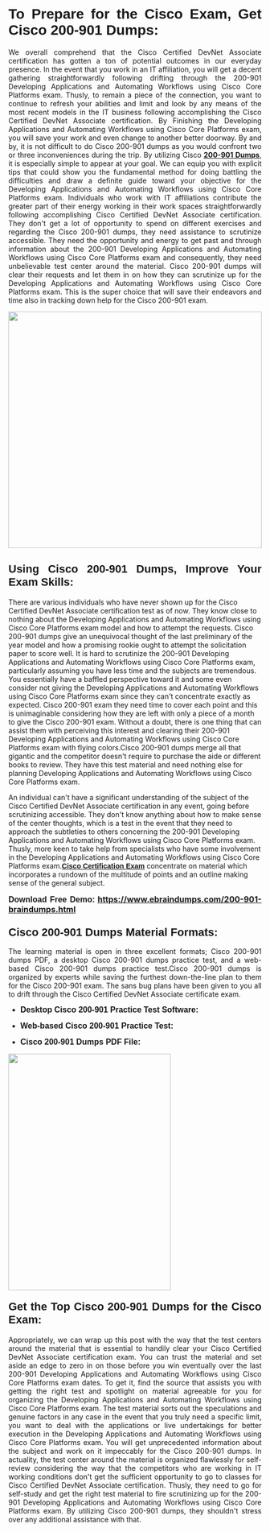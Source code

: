 <h1 dir="ltr" style="text-align: justify;"><strong><span style="font-family:Verdana,Geneva,sans-serif;">To Prepare for the Cisco Exam, Get Cisco 200-901 Dumps:</span></strong></h1>

<p dir="ltr" style="text-align: justify;">We overall comprehend that the Cisco Certified DevNet Associate certification has gotten a ton of potential outcomes in our everyday presence. In the event that you work in an IT affiliation, you will get a decent gathering straightforwardly following drifting through the 200-901 Developing Applications and Automating Workflows using Cisco Core Platforms exam. Thusly, to remain a piece of the connection, you want to continue to refresh your abilities and limit and look by any means of the most recent models in the IT business following accomplishing the Cisco Certified DevNet Associate certification. By Finishing the Developing Applications and Automating Workflows using Cisco Core Platforms exam, you will save your work and even change to another better doorway. By and by, it is not difficult to do Cisco 200-901 dumps as you would confront two or three inconveniences during the trip. By utilizing Cisco <a href="https://www.ebraindumps.com/200-901-braindumps.html" target="_self"><strong>200-901 Dumps</strong></a>, it is especially simple to appear at your goal. We can equip you with explicit tips that could show you the fundamental method for doing battling the difficulties and draw a definite guide toward your objective for the Developing Applications and Automating Workflows using Cisco Core Platforms exam. Individuals who work with IT affiliations contribute the greater part of their energy working in their work spaces straightforwardly following accomplishing Cisco Certified DevNet Associate certification. They don't get a lot of opportunity to spend on different exercises and regarding the Cisco 200-901 dumps, they need assistance to scrutinize accessible. They need the opportunity and energy to get past and through information about the 200-901 Developing Applications and Automating Workflows using Cisco Core Platforms exam and consequently, they need unbelievable test center around the material. Cisco 200-901 dumps will clear their requests and let them in on how they can scrutinize up for the Developing Applications and Automating Workflows using Cisco Core Platforms exam. This is the super choice that will save their endeavors and time also in tracking down help for the Cisco 200-901 exam.</p>

<p dir="ltr" style="text-align: justify;"><a href="https://www.ebraindumps.com/200-901-braindumps.html" target="_self"><img alt="" src="https://lh3.googleusercontent.com/pw/AMWts8Aj3tb-wF0OMpw147T1Bg9eAAj9fKo6ifFWMDCc6oU3qtU3KEqtRsEM2KRmm3UaDWRNIl4uKsuW21qaZWMz89XK1ad3jQX9oZiQAoJqInwJqRGpkLNoXMJEdtJjmgXii-lFlTr95P8IcS6Zx1e4FG44=w1098-h617-no?authuser=4" style="width: 100%; height: 470px;" /></a></p>

<h2 dir="ltr" style="text-align: justify;"><span style="font-size:22px;"><span style="font-family:Verdana,Geneva,sans-serif;"><strong>Using Cisco 200-901 Dumps, Improve Your Exam Skills:</strong></span></span></h2>

<p>There are various individuals who have never shown up for the Cisco Certified DevNet Associate certification test as of now. They know close to nothing about the Developing Applications and Automating Workflows using Cisco Core Platforms exam model and how to attempt the requests. Cisco 200-901 dumps give an unequivocal thought of the last preliminary of the year model and how a promising rookie ought to attempt the solicitation paper to score well. It is hard to scrutinize the 200-901 Developing Applications and Automating Workflows using Cisco Core Platforms exam, particularly assuming you have less time and the subjects are tremendous. You essentially have a baffled perspective toward it and some even consider not giving the Developing Applications and Automating Workflows using Cisco Core Platforms exam since they can't concentrate exactly as expected. Cisco 200-901 exam they need time to cover each point and this is unimaginable considering how they are left with only a piece of a month to give the Cisco 200-901 exam. Without a doubt, there is one thing that can assist them with perceiving this interest and clearing their 200-901 Developing Applications and Automating Workflows using Cisco Core Platforms exam with flying colors.Cisco 200-901 dumps merge all that gigantic and the competitor doesn't require to purchase the aide or different books to review. They have this test material and need nothing else for planning Developing Applications and Automating Workflows using Cisco Core Platforms exam.</p>

<p>An individual can't have a significant understanding of the subject of the Cisco Certified DevNet Associate certification in any event, going before scrutinizing accessible. They don't know anything about how to make sense of the center thoughts, which is a test in the event that they need to approach the subtleties to others concerning the 200-901 Developing Applications and Automating Workflows using Cisco Core Platforms exam. Thusly, more keen to take help from specialists who have some involvement in the Developing Applications and Automating Workflows using Cisco Core Platforms exam.<a href="https://www.ebraindumps.com/cisco-certified-devnet-associate-dumps.html" target="_self"><span style="font-family:Verdana,Geneva,sans-serif;"><strong>Cisco Certification Exam</strong></span></a> concentrate on material which incorporates a rundown of the multitude of points and an outline making sense of the general subject.</p>

<p dir="ltr" style="text-align: justify;"><span style="font-size:16px;"><strong><span style="font-family:Verdana,Geneva,sans-serif;">Download Free Demo:</span> <a href="https://www.ebraindumps.com/200-901-braindumps.html">https://www.ebraindumps.com/200-901-braindumps.html</a></strong></span></p>

<h3 dir="ltr" style="text-align: justify;"><span style="font-size:22px;"><span style="font-family:Verdana,Geneva,sans-serif;"><strong>Cisco 200-901 Dumps Material Formats:</strong></span></span></h3>

<p dir="ltr" style="text-align: justify;">The learning material is open in three excellent formats; Cisco 200-901 dumps PDF, a desktop Cisco 200-901 dumps practice test, and a web-based Cisco 200-901 dumps practice test.Cisco 200-901 dumps is organized by experts while saving the furthest down-the-line plan to them for the Cisco 200-901 exam. The sans bug plans have been given to you all to drift through the Cisco Certified DevNet Associate certificate exam.</p>

<ul dir="ltr">
	<li style="text-align: justify;"><span style="font-size:16px;"><span style="font-family:Verdana,Geneva,sans-serif;"><b>Desktop Cisco 200-901 Practice Test Software: </b></span></span></li>
	<li>
	<p style="text-align: justify;"><span style="font-size:16px;"><span style="font-family:Verdana,Geneva,sans-serif;"><b id="docs-internal-guid-44b45a43-7fff-2325-b530-fbb6de77fdb4">Web-based Cisco 200-901 Practice Test:</b></span></span></p>
	</li>
	<li role="presentation" style="text-align: justify;"><span style="font-size:16px;"><span style="font-family:Verdana,Geneva,sans-serif;"><b id="docs-internal-guid-44b45a43-7fff-2325-b530-fbb6de77fdb4">Cisco 200-901 Dumps PDF File:</b> </span></span></li>
</ul>

<p dir="ltr" style="text-align: justify;"><a href="https://www.ebraindumps.com/200-901-braindumps.html" target="_self"><img alt="" src="https://lh3.googleusercontent.com/pw/AMWts8Cm0-aiB9xC_FPL6GMf_gRc8bGJDkUG0gzD_GNwF--xl3UqafByTFN8nh78SU7aGuHZFgFzPFfPw8DPYtpQLPn5Yzy7__RrfyR3tcnJW6pSf-MMu652cZxPK9fQfq2DRLK-vEhbQGsNVpaasFd-xlwx=w1179-h617-no?authuser=4" style="width: 80%; height: 470px;" /></a></p>

<h4 dir="ltr" style="text-align: justify;"><span style="font-size:22px;"><span style="font-family:Verdana,Geneva,sans-serif;"><strong>Get the Top Cisco 200-901 Dumps for the Cisco Exam:</strong></span></span></h4>

<p dir="ltr" style="text-align: justify;">Appropriately, we can wrap up this post with the way that the test centers around the material that is essential to handily clear your Cisco Certified DevNet Associate certification exam. You can trust the material and set aside an edge to zero in on those before you win eventually over the last 200-901 Developing Applications and Automating Workflows using Cisco Core Platforms exam dates. To get it, find the source that assists you with getting the right test and spotlight on material agreeable for you for organizing the Developing Applications and Automating Workflows using Cisco Core Platforms exam. The test material sorts out the speculations and genuine factors in any case in the event that you truly need a specific limit, you want to deal with the applications or live undertakings for better execution in the Developing Applications and Automating Workflows using Cisco Core Platforms exam. You will get unprecedented information about the subject and work on it impeccably for the Cisco 200-901 dumps. In actuality, the test center around the material is organized flawlessly for self-review considering the way that the competitors who are working in IT working conditions don't get the sufficient opportunity to go to classes for Cisco Certified DevNet Associate certification. Thusly, they need to go for self-study and get the right test material to fire scrutinizing up for the 200-901 Developing Applications and Automating Workflows using Cisco Core Platforms exam. By utilizing Cisco 200-901 dumps, they shouldn't stress over any additional assistance with that.</p>
